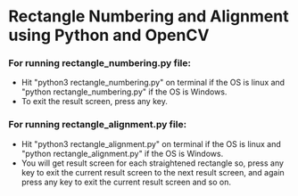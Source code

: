 # Rectangle Numbering and Alignment using Python and OpenCV

### For running rectangle_numbering.py file:
- Hit "python3 rectangle_numbering.py" on terminal if the OS is linux and "python rectangle_numbering.py" if the OS is Windows.
- To exit the result screen, press any key.

### For running rectangle_alignment.py file:
- Hit "python3 rectangle_alignment.py" on terminal if the OS is linux and "python rectangle_alignment.py" if the OS is Windows.
- You will get result screen for each straightened rectangle so, press any key to exit the current result screen to the next result screen, and again press any key to exit the current result screen and so on.